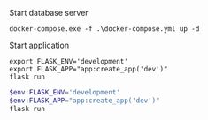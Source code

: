 Start database server
```shell
docker-compose.exe -f .\docker-compose.yml up -d
```

Start application
```shell
export FLASK_ENV='development'
export FLASK_APP="app:create_app('dev')"
flask run
```

```powershell
$env:FLASK_ENV='development'
$env:FLASK_APP="app:create_app('dev')"
flask run
```
